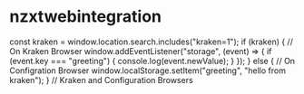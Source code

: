 # nzxtwebintegration
const kraken = window.location.search.includes("kraken=1");
if (kraken) {
  // On Kraken Browser
  window.addEventListener("storage", (event) => {
    if (event.key === "greeting") {
      console.log(event.newValue);
    }
  });
} else {
  // On Configration Browser
  window.localStorage.setItem("greeting", "hello from kraken");
}
// Kraken and Configuration Browsers
